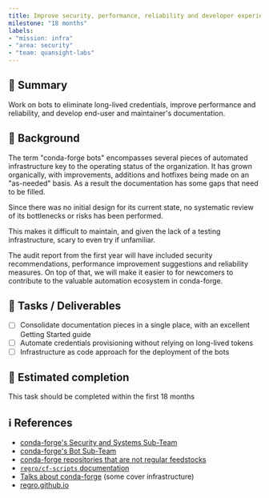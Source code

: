 ```yaml
---
title: Improve security, performance, reliability and developer experience on conda-forge bots
milestone: "18 months"
labels:
- "mission: infra"
- "area: security"
- "team: quansight-labs"
---
```


## 📌 Summary

Work on bots to eliminate long-lived credentials, improve performance and
reliability, and develop end-user and maintainer's documentation.

## 📝 Background

The term "conda-forge bots" encompasses several pieces of automated infrastructure key to the operating status of the organization.
It has grown organically, with improvements, additions and hotfixes being made on an "as-needed" basis.
As a result the documentation has some gaps that need to be filled.

Since there was no initial design for its current state, no systematic review of its bottlenecks or risks has been performed.

This makes it difficult to maintain, and given the lack of a testing infrastructure, scary to even try if unfamiliar.

The audit report from the first year will have included security recommendations, performance improvement suggestions and reliability measures.
On top of that, we will make it easier to for newcomers to contribute to the valuable automation ecosystem in conda-forge.


## 🚀 Tasks / Deliverables

- [ ] Consolidate documentation pieces in a single place, with an excellent Getting Started guide
- [ ] Automate credentials provisioning without relying on long-lived tokens
- [ ] Infrastructure as code approach for the deployment of the bots

## 📅 Estimated completion

This task should be completed within the first 18 months

## ℹ️ References

- [conda-forge's Security and Systems Sub-Team](https://conda-forge.org/docs/orga/subteams.html#security-and-systems-sub-team)
- [conda-forge's Bot Sub-Team](https://conda-forge.org/docs/orga/subteams.html#bot-sub-team)
- [conda-forge repositories that are not regular feedstocks](https://hackmd.io/nlD1rNVzQ-iA2B6o2mLWRA)
- [`regro/cf-scripts` documentation](https://regro.github.io/cf-scripts/)
- [Talks about conda-forge](https://conda-forge.org/docs/user/talks.html) (some cover infrastructure)
- [regro.github.io](https://regro.github.io/)

